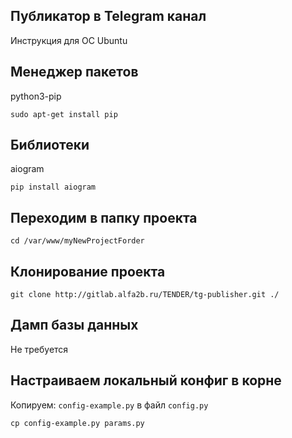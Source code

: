 Публикатор в Telegram канал
-
Инструкция для ОС Ubuntu

Менеджер пакетов
-
python3-pip

~~~
sudo apt-get install pip
~~~

Библиотеки
-

aiogram

~~~
pip install aiogram
~~~

Переходим в папку проекта
-

~~~
cd /var/www/myNewProjectForder
~~~

Клонирование проекта
-

~~~
git clone http://gitlab.alfa2b.ru/TENDER/tg-publisher.git ./
~~~

Дамп базы данных
-

Не требуется

Настраиваем локальный конфиг в корне
-
Копируем: ```config-example.py``` в файл ```config.py```
~~~
cp config-example.py params.py
~~~
